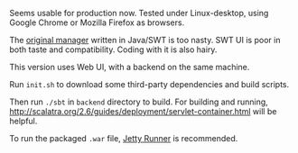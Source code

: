 Seems usable for production now. Tested under Linux-desktop, using Google Chrome or Mozilla Firefox as browsers.

The [original manager](http://code.google.com/p/avct) written in Java/SWT is too nasty. SWT UI is poor in both taste and compatibility. Coding with it is also hairy.

This version uses Web UI, with a backend on the same machine.

Run `init.sh` to download some third-party dependencies and build scripts.

Then run `./sbt` in `backend` directory to build. For building and running, http://scalatra.org/2.6/guides/deployment/servlet-container.html will be helpful.

To run the packaged `.war` file, [Jetty Runner](https://webtide.com/jetty-runner/) is recommended.
